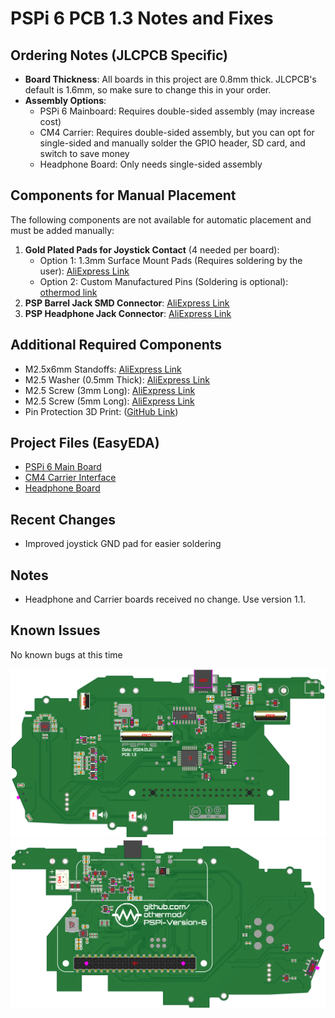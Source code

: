 # PSPi 6 PCB 1.3 Notes and Fixes

## Ordering Notes (JLCPCB Specific)
- **Board Thickness**: All boards in this project are 0.8mm thick. JLCPCB's default is 1.6mm, so make sure to change this in your order.
- **Assembly Options**:
  - PSPi 6 Mainboard: Requires double-sided assembly (may increase cost)
  - CM4 Carrier: Requires double-sided assembly, but you can opt for single-sided and manually solder the GPIO header, SD card, and switch to save money
  - Headphone Board: Only needs single-sided assembly

## Components for Manual Placement
The following components are not available for automatic placement and must be added manually:

1. **Gold Plated Pads for Joystick Contact** (4 needed per board):
   - Option 1: 1.3mm Surface Mount Pads (Requires soldering by the user): [AliExpress Link](https://s.click.aliexpress.com/e/_DEbcF3V)
   - Option 2: Custom Manufactured Pins (Soldering is optional): [othermod link](https://othermod.com/product/pspi-6-joystick-contact-pads/)
2. **PSP Barrel Jack SMD Connector**: [AliExpress Link](https://s.click.aliexpress.com/e/_DErpHYb)
3. **PSP Headphone Jack Connector**: [AliExpress Link](https://s.click.aliexpress.com/e/_DDpWHFz)

## Additional Required Components
- M2.5x6mm Standoffs: [AliExpress Link](https://s.click.aliexpress.com/e/_DBPcEQb)
- M2.5 Washer (0.5mm Thick): [AliExpress Link](https://s.click.aliexpress.com/e/_DFXVGBT)
- M2.5 Screw (3mm Long): [AliExpress Link](https://s.click.aliexpress.com/e/_Dlp9Lxn)
- M2.5 Screw (5mm Long): [AliExpress Link](https://s.click.aliexpress.com/e/_Dlp9Lxn)
- Pin Protection 3D Print: ([GitHub Link](https://github.com/othermod/PSPi-Version-6/blob/main/boards/pin_protection.obj))

## Project Files (EasyEDA)
- [PSPi 6 Main Board](https://oshwlab.com/adamseamster/pspi-zero-version-5_copy_copy)
- [CM4 Carrier Interface](https://oshwlab.com/adamseamster/pspi-version-6-cm4-interface)
- [Headphone Board](https://oshwlab.com/adamseamster/pspi-6-headphone-board)

## Recent Changes
- Improved joystick GND pad for easier soldering

## Notes
- Headphone and Carrier boards received no change. Use version 1.1.

## Known Issues
No known bugs at this time

![Top View of PCB](top.png)
![Bottom View of PCB](bottom.png)
